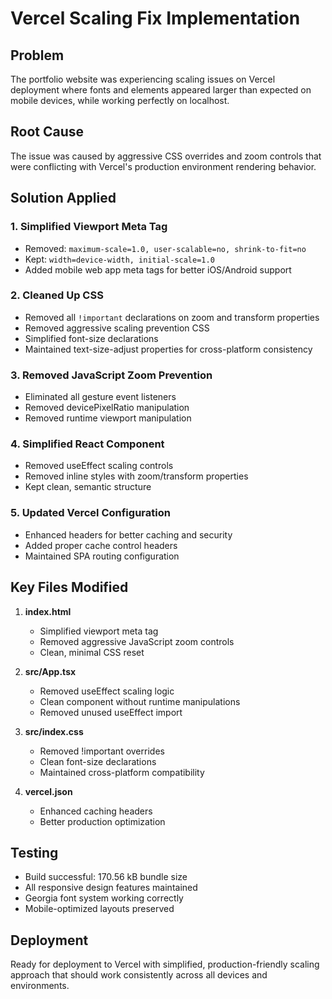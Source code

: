 # Vercel Scaling Fix Implementation

## Problem

The portfolio website was experiencing scaling issues on Vercel deployment where fonts and elements appeared larger than expected on mobile devices, while working perfectly on localhost.

## Root Cause

The issue was caused by aggressive CSS overrides and zoom controls that were conflicting with Vercel's production environment rendering behavior.

## Solution Applied

### 1. Simplified Viewport Meta Tag

- Removed: `maximum-scale=1.0, user-scalable=no, shrink-to-fit=no`
- Kept: `width=device-width, initial-scale=1.0`
- Added mobile web app meta tags for better iOS/Android support

### 2. Cleaned Up CSS

- Removed all `!important` declarations on zoom and transform properties
- Removed aggressive scaling prevention CSS
- Simplified font-size declarations
- Maintained text-size-adjust properties for cross-platform consistency

### 3. Removed JavaScript Zoom Prevention

- Eliminated all gesture event listeners
- Removed devicePixelRatio manipulation
- Removed runtime viewport manipulation

### 4. Simplified React Component

- Removed useEffect scaling controls
- Removed inline styles with zoom/transform properties
- Kept clean, semantic structure

### 5. Updated Vercel Configuration

- Enhanced headers for better caching and security
- Added proper cache control headers
- Maintained SPA routing configuration

## Key Files Modified

1. **index.html**

   - Simplified viewport meta tag
   - Removed aggressive JavaScript zoom controls
   - Clean, minimal CSS reset

2. **src/App.tsx**

   - Removed useEffect scaling logic
   - Clean component without runtime manipulations
   - Removed unused useEffect import

3. **src/index.css**

   - Removed !important overrides
   - Clean font-size declarations
   - Maintained cross-platform compatibility

4. **vercel.json**
   - Enhanced caching headers
   - Better production optimization

## Testing

- Build successful: 170.56 kB bundle size
- All responsive design features maintained
- Georgia font system working correctly
- Mobile-optimized layouts preserved

## Deployment

Ready for deployment to Vercel with simplified, production-friendly scaling approach that should work consistently across all devices and environments.
